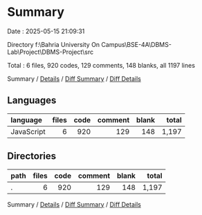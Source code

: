 # Summary

Date : 2025-05-15 21:09:31

Directory f:\\Bahria University On Campus\\BSE-4A\\DBMS-Lab\\Project\\DBMS-Project\\src

Total : 6 files,  920 codes, 129 comments, 148 blanks, all 1197 lines

Summary / [Details](details.md) / [Diff Summary](diff.md) / [Diff Details](diff-details.md)

## Languages
| language | files | code | comment | blank | total |
| :--- | ---: | ---: | ---: | ---: | ---: |
| JavaScript | 6 | 920 | 129 | 148 | 1,197 |

## Directories
| path | files | code | comment | blank | total |
| :--- | ---: | ---: | ---: | ---: | ---: |
| . | 6 | 920 | 129 | 148 | 1,197 |

Summary / [Details](details.md) / [Diff Summary](diff.md) / [Diff Details](diff-details.md)